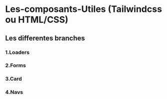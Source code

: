 # Les-composants-Utiles (Tailwindcss ou HTML/CSS)
## Les differentes branches
### 1.Loaders
### 2.Forms
### 3.Card
### 4.Navs
